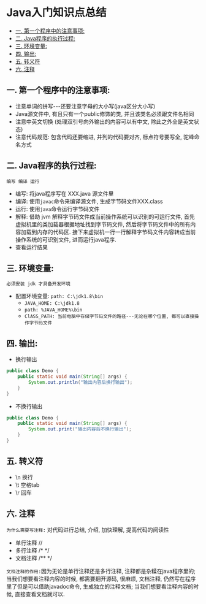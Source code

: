 # Java入门知识点总结

<!-- TOC -->

* [一. 第一个程序中的注意事项:](#一-第一个程序中的注意事项)
* [二. Java程序的执行过程:](#二-java程序的执行过程)
* [三. 环境变量:](#三-环境变量)
* [四. 输出:](#四-输出)
* [五. 转义符](#五-转义符)
* [六. 注释](#六-注释)

<!-- TOC -->

## 一. 第一个程序中的注意事项:

- 注意单词的拼写---还要注意字母的大小写(java区分大小写)
- Java源文件中, 有且只有一个public修饰的类, 并且该类名必须跟文件名相同
- 注意中英文切换 (处理双引号向外输出的内容可以有中文, 除此之外全是英文状态)
- 注意代码规范: 包含代码还要缩进, 并列的代码要对齐, 标点符号要写全, 驼峰命名方式

## 二. Java程序的执行过程:

`编写 编译 运行`

- 编写: 将java程序写在 XXX.java 源文件里
- 编译: 使用`javac`命令来编译源文件, 生成字节码文件XXX.class
- 运行: 使用`java`命令运行字节码文件
- 解释: 借助 jvm 解释字节码文件成当前操作系统可以识别的可运行文件, 首先虚拟机里的类加载器根据地址找到字节码文件,
  然后将字节码文件中的所有内容加载到内存的代码区. 接下来虚拟机一行一行解释字节码文件内容转成当前操作系统的可识别文件,
  进而运行java程序.
- 查看运行结果

## 三. 环境变量:

`必须安装 jdk 才具备开发环境`

- 配置环境变量: `path: C:\jdk1.8\bin`
    - `JAVA_HOME: C:\jdk1.8`
    - `path: %JAVA_HOME%\bin`
    - `ClASS_PATH: 当前电脑中存储字节码文件的路径---无论在哪个位置, 都可以直接操作字节码文件`

## 四. 输出:

- 换行输出

```java
public class Demo {
    public static void main(String[] args) {
        System.out.println("输出内容后换行输出");
    }
}
```

- 不换行输出

```java
public class Demo {
    public static void main(String[] args) {
        System.out.print("输出内容后不换行输出");
    }
}
```

## 五. 转义符

- \n 换行
- \t 空格tab
- \r 回车

## 六. 注释

`为什么需要写注释:` 对代码进行总结, 介绍, 加快理解, 提高代码的阅读性

- 单行注释 //
- 多行注释 /* */
- 文档注释 /** */

`文档注释的作用:`因为无论是单行注释还是多行注释, 注释都是杂糅在java程序里的; 当我们想要看注释内容的时候, 都需要翻开源码,
很麻烦, 文档注释, 仍然写在程序里了但是可以借助javadoc命令, 生成独立的注释文档; 当我们想要看注释内容的时候, 直接查看文档就可以.

